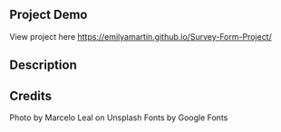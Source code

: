 ## Project Demo
View project here https://emilyamartin.github.io/Survey-Form-Project/

## Description

## Credits
Photo by Marcelo Leal on Unsplash
Fonts by Google Fonts
   
